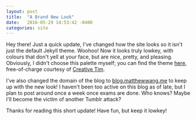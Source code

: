 ```yaml
---
layout: post
title:  "A Brand New Look"
date:   2016-05-29 14:53:42 -0400
categories: site
---
```


Hey there! Just a quick update, I've changed how the site looks so it isn't just the default Jekyll theme. Woohoo! Now it looks truly lowkey, with colours that don't yell at your face, but are nice, pretty, and pleasing. Obviously, I didn't choose this palette myself; you can find the theme [here](https://www.creative-tim.com/product/paper-kit), free-of-charge courtesy of [Creative Tim](https://www.creative-tim.com/).

I've also changed the domain of the blog to [blog.matthewwang.me](https://blog.matthewwang.me/) to keep up with the new look! I haven't been too active on this blog as of late, but I plan to post around once a week once exams are done. Who knows? Maybe I'll become the victim of another Tumblr attack?

Thanks for reading this short update! Have fun, but keep it lowkey!

